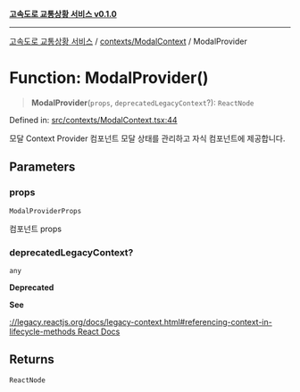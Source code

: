 [**고속도로 교통상황 서비스 v0.1.0**](../../../README.md)

***

[고속도로 교통상황 서비스](../../../modules.md) / [contexts/ModalContext](../README.md) / ModalProvider

# Function: ModalProvider()

> **ModalProvider**(`props`, `deprecatedLegacyContext`?): `ReactNode`

Defined in: [src/contexts/ModalContext.tsx:44](https://github.com/ksheyon123/road-status-preview/blob/d56258a23fae54155a9cd30000ae39fff6269a67/src/contexts/ModalContext.tsx#L44)

모달 Context Provider 컴포넌트
모달 상태를 관리하고 자식 컴포넌트에 제공합니다.

## Parameters

### props

`ModalProviderProps`

컴포넌트 props

### deprecatedLegacyContext?

`any`

**Deprecated**

**See**

[://legacy.reactjs.org/docs/legacy-context.html#referencing-context-in-lifecycle-methods React Docs](../../../https/README.md)

## Returns

`ReactNode`

